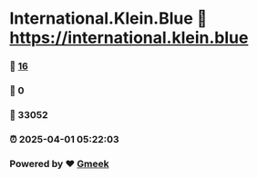 # International.Klein.Blue :link: https://international.klein.blue 
### :page_facing_up: [16](https://international.klein.blue/tag.html) 
### :speech_balloon: 0 
### :hibiscus: 33052 
### :alarm_clock: 2025-04-01 05:22:03 
### Powered by :heart: [Gmeek](https://github.com/Meekdai/Gmeek)
